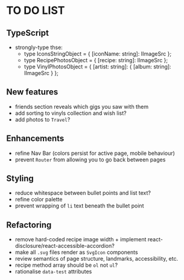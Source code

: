 # TO DO LIST

## TypeScript

- strongly-type thse:
  - type IconsStringObject = { [iconName: string]: IImageSrc };
  - type RecipePhotosObject = { [recipe: string]: IImageSrc };
  - type VinylPhotosObject = { [artist: string]: { [album: string]: IImageSrc } };

## New features

- friends section reveals which gigs you saw with them
- add sorting to vinyls collection and wish list?
- add photos to `Travel`?

## Enhancements

- refine Nav Bar (colors persist for active page, mobile behaviour)
- prevent `Router` from allowing you to go back between pages

## Styling

- reduce whitespace between bullet points and list text?
- refine color palette
- prevent wrapping of `li` text beneath the bullet point

## Refactoring

- remove hard-coded recipe image width + implement react-disclosure/react-accessible-accordion?
- make all `.svg` files render as `SvgIcon` components
- review semantics of page structure, landmarks, accessibility, etc.
- recipe method array should be `ol` not `ul`?
- rationalise `data-test` attributes
